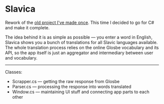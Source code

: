 # Slavica
Rework of the [old project I've made once](https://github.com/SovietModernism/slavic-comparator). This time I decided to go for C# and make it complete.

The idea behind it is as simple as possible — you enter a word in English, Slavica shows you a bunch of translations for all Slavic languages available. The whole translation process relies on the online Glosbe vocabulary and its API, so the app itself is just an aggregator and intermediary between user and vocabulary.

____

Classes:
- Scrapper.cs — getting the raw response from Glosbe
- Parser.cs — processing the response into words translated
- Window.cs — maintaining UI stuff and connecting app parts to each other
